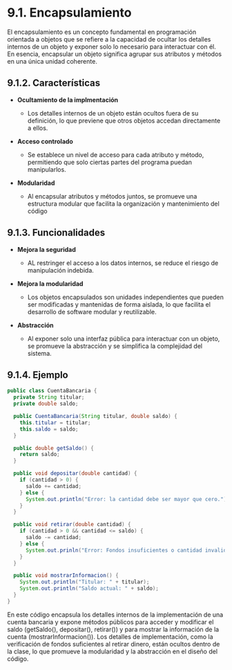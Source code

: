 # 9.1. Encapsulamiento

El encapsulamiento es un concepto fundamental en programación orientada a objetos que se refiere a la capacidad de ocultar los detalles internos de un objeto y exponer solo lo necesario para interactuar con él. En esencia, encapsular un objeto significa agrupar sus atributos y métodos en una única unidad coherente.

## 9.1.2. Características

- **Ocultamiento de la implmentación**

  - Los detalles internos de un objeto están ocultos fuera de su definición, lo que previene que otros objetos accedan directamente a ellos.

- **Acceso controlado**

  - Se establece un nivel de acceso para cada atributo y método, permitiendo que solo ciertas partes del programa puedan manipularlos.

- **Modularidad**
  - Al encapsular atributos y métodos juntos, se promueve una estructura modular que facilita la organización y mantenimiento del código

## 9.1.3. Funcionalidades

- **Mejora la seguridad**

  - AL restringer el acceso a los datos internos, se reduce el riesgo de manipulación indebida.

- **Mejora la modularidad**

  - Los objetos encapsulados son unidades independientes que pueden ser modificadas y mantenidas de forma aislada, lo que facilita el desarrollo de software modular y reutilizable.

- **Abstracción**
  - Al exponer solo una interfaz pública para interactuar con un objeto, se promueve la abstracción y se simplifica la complejidad del sistema.

## 9.1.4. Ejemplo

```java
public class CuentaBancaria {
  private String titular;
  private double saldo;

  public CuentaBancaria(String titular, double saldo) {
    this.titular = titular;
    this.saldo = saldo;
  }

  public double getSaldo() {
    return saldo;
  }

  public void depositar(double cantidad) {
    if (cantidad > 0) {
      saldo += cantidad;
    } else {
      System.out.println("Error: la cantidad debe ser mayor que cero.");
    }
  }

  public void retirar(double cantidad) {
    if (cantidad > 0 && cantidad <= saldo) {
      saldo -= cantidad;
    } else {
      System.out.prinln("Error: Fondos insuficientes o cantidad invalida.");
    }
  }

  public void mostrarInformacion() {
    System.out.println("Titular: " + titular);
    System.out.println("Saldo actual: " + saldo);
  }
}


```

En este código encapsula los detalles internos de la implementación de una cuenta bancaria y expone métodos públicos para acceder y modificar el saldo (getSaldo(), depositar(), retirar()) y para mostrar la información de la cuenta (mostrarInformacion()). Los detalles de implementación, como la verificación de fondos suficientes al retirar dinero, están ocultos dentro de la clase, lo que promueve la modularidad y la abstracción en el diseño del código.
